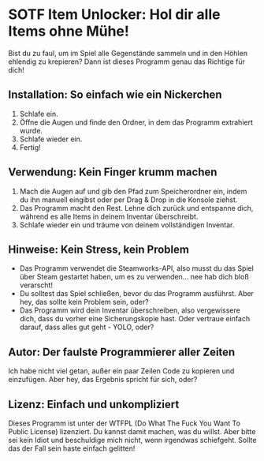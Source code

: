# SOTF Item Unlocker: Hol dir alle Items ohne Mühe!

Bist du zu faul, um im Spiel alle Gegenstände sammeln und in den Höhlen ehlendig zu krepieren? Dann ist dieses Programm genau das Richtige für dich!

## Installation: So einfach wie ein Nickerchen

1. Schlafe ein.
2. Öffne die Augen und finde den Ordner, in dem das Programm extrahiert wurde.
3. Schlafe wieder ein.
4. Fertig!

## Verwendung: Kein Finger krumm machen

1. Mach die Augen auf und gib den Pfad zum Speicherordner ein, indem du ihn manuell eingibst oder per Drag & Drop in die Konsole ziehst.
2. Das Programm macht den Rest. Lehne dich zurück und entspanne dich, während es alle Items in deinem Inventar überschreibt.
3. Schlafe wieder ein und träume von deinem vollständigen Inventar.

## Hinweise: Kein Stress, kein Problem

- Das Programm verwendet die Steamworks-API, also musst du das Spiel über Steam gestartet haben, um es zu verwenden... nee hab dich bloß verarscht!
- Du solltest das Spiel schließen, bevor du das Programm ausführst. Aber hey, das sollte kein Problem sein, oder?
- Das Programm wird dein Inventar überschreiben, also vergewissere dich, dass du vorher eine Sicherungskopie hast. Oder vertraue einfach darauf, dass alles gut geht - YOLO, oder?

## Autor: Der faulste Programmierer aller Zeiten

Ich habe nicht viel getan, außer ein paar Zeilen Code zu kopieren und einzufügen. Aber hey, das Ergebnis spricht für sich, oder?

## Lizenz: Einfach und unkompliziert

Dieses Programm ist unter der WTFPL (Do What The Fuck You Want To Public License) lizenziert. Du kannst damit machen, was du willst. Aber bitte sei kein Idiot und beschuldige mich nicht, wenn irgendwas schiefgeht. Sollte das der Fall sein haste einfach gelitten!
